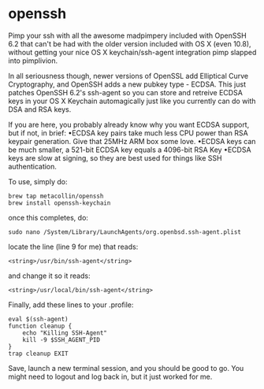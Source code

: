 openssh
=======
Pimp your ssh with all the awesome madpimpery included with OpenSSH 6.2 that can't be had with the older version included with OS X (even 10.8), without getting your nice OS X keychain/ssh-agent integration pimp slapped into pimplivion.

In all seriousness though, newer versions of OpenSSL add Elliptical Curve Cryptography, and OpenSSH adds a new pubkey type - ECDSA.  This just patches OpenSSH 6.2's ssh-agent so you can store and retreive ECDSA keys in your OS X Keychain automagically just like you currently can do with DSA and RSA keys. 

If you are here, you probably already know why you want ECDSA support, but if not, in brief:
•ECDSA key pairs take much less CPU power than RSA keypair generation.  Give that 25MHz ARM box some love.
•ECDSA keys can be much smaller, a 521-bit ECDSA key equals a 4096-bit RSA Key
•ECDSA keys are slow at signing, so they are best used for things like SSH authentication.


To use, simply do:

    brew tap metacollin/openssh
    brew install openssh-keychain 

once this completes, do:

    sudo nano /System/Library/LaunchAgents/org.openbsd.ssh-agent.plist    

locate the line (line 9 for me) that reads:

    <string>/usr/bin/ssh-agent</string>

and change it so it reads:

    <string>/usr/local/bin/ssh-agent</string>


Finally, add these lines to your .profile:

    eval $(ssh-agent)
    function cleanup {
        echo "Killing SSH-Agent"
        kill -9 $SSH_AGENT_PID
    }
    trap cleanup EXIT
    

Save, launch a new terminal session, and you should be good to go.  You might need to logout and log back in, but it just worked for me. 
